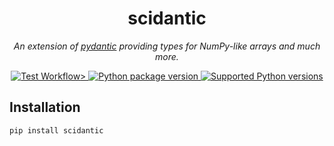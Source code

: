<div align="center">
    <h1>scidantic</h1>
    <p>
        <em>
            An extension of <a href="https://github.com/pydantic/pydantic">pydantic</a> providing types for NumPy-like arrays and much more.
        </em>
    </p>
    <a href="https://github.com/gabrielmbmb/scidantic/actions/workflows/test.yaml">
        <img src="https://github.com/gabrielmbmb/flowtastic/actions/workflows/test.yaml/badge.svg" alt="Test Workflow">>
    </a>
    <a href="https://pypi.org/project/scidantic">
        <img src="https://img.shields.io/pypi/v/scidantic" alt="Python package version">
    </a>
    <a href="https://pypi.org/project/scidantic">
        <img src="https://img.shields.io/pypi/pyversions/scidantic" alt="Supported Python versions">
    </a>
</div>

## Installation

```shell
pip install scidantic
```
